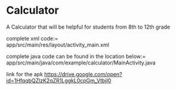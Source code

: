 # Calculator
A Calculator that will be helpful for students from 8th to 12th grade


complete xml code:=   
 app/src/main/res/layout/activity_main.xml

complete java code can be found in the location below:=
 app/src/main/java/com/example/calculator/MainActivity.java


link for the apk
https://drive.google.com/open?id=1HfqqbQZlzK2qZR1LggkL0cpGm_VtbjI0
